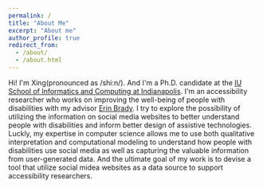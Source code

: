 ```yaml
---
permalink: /
title: "About Me"
excerpt: "About me"
author_profile: true
redirect_from: 
  - /about/
  - /about.html
---
```



Hi! I'm Xing(pronounced as /shi:n/). And I'm a Ph.D. candidate at the [IU School of Informatics and Computing at Indianapolis](https://soic.iupui.edu). I'm an accessibility researcher who works on improving the well-being of people with disabilities with my advisor [Erin Brady](https://www.cs.rochester.edu/u/brady/). I try to explore the possibility of utilizing the information on social media websites to better understand people with disabilities and inform better design of assistive technologies. Luckly, my expertise in computer science allows me to use both qualitative interpretation and computational modeling to understand how people with disabilities use social media as well as capturing the valuable information from user-generated data. And the ultimate goal of my work is to devise a tool that utilize social midea websites as a data source to support accessibility researchers.




